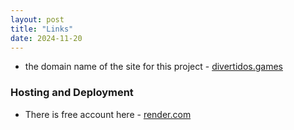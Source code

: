 ```yaml
---
layout: post
title: "Links"
date: 2024-11-20
---
```


* the domain name of the site for this project - [divertidos.games](http://www.divertidos.games/)

### Hosting and Deployment
* There is free account here - [render.com](https://dashboard.render.com/)
